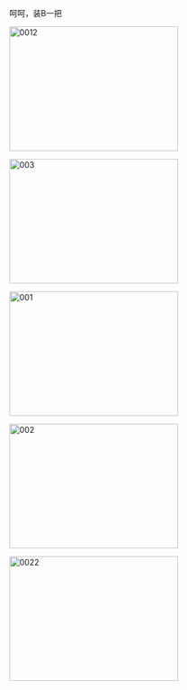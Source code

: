 <!--
author: admin
date: 2013-06-20
title: 给博客设计的几个logo
tags: 
category: 暂未分类
status: publish
summary: 呵呵，装B一把
-->

呵呵，装B一把

<a href="http://www.qingliangcn.com/blog/blog/wp-content/uploads/2013/06/00121.jpg"><img src="http://www.qingliangcn.com/blog/blog/wp-content/uploads/2013/06/00121-300x221.jpg" alt="0012" width="300" height="221" class="alignnone size-medium wp-image-395" /></a>
<!--more-->
<a href="http://www.qingliangcn.com/blog/blog/wp-content/uploads/2013/06/003.jpg"><img src="http://www.qingliangcn.com/blog/blog/wp-content/uploads/2013/06/003-300x221.jpg" alt="003" width="300" height="221" class="alignnone size-medium wp-image-396" /></a>

<a href="http://www.qingliangcn.com/blog/blog/wp-content/uploads/2013/06/001.jpg"><img src="http://www.qingliangcn.com/blog/blog/wp-content/uploads/2013/06/001-300x221.jpg" alt="001" width="300" height="221" class="alignnone size-medium wp-image-397" /></a>

<a href="http://www.qingliangcn.com/blog/blog/wp-content/uploads/2013/06/002.jpg"><img src="http://www.qingliangcn.com/blog/blog/wp-content/uploads/2013/06/002-300x221.jpg" alt="002" width="300" height="221" class="alignnone size-medium wp-image-398" /></a>

<a href="http://www.qingliangcn.com/blog/blog/wp-content/uploads/2013/06/0022.jpg"><img src="http://www.qingliangcn.com/blog/blog/wp-content/uploads/2013/06/0022-300x221.jpg" alt="0022" width="300" height="221" class="alignnone size-medium wp-image-399" /></a>

